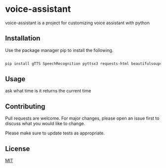 # voice-assistant

voice-assistant is a project for customizing voice assistant with python

## Installation

Use the package manager pip to install the following.

```bash

pip install gTTS SpeechRecognition pyttsx3 requests-html beautifulsoup4 PyAudio

```

## Usage

ask what time is it
returns the current time


## Contributing
Pull requests are welcome. For major changes, please open an issue first to discuss what you would like to change.

Please make sure to update tests as appropriate.

## License
[MIT](https://choosealicense.com/licenses/mit/)
